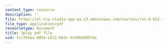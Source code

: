 ```yaml
---
content_type: resource
description: ''
file: https://ol-ocw-studio-app-qa.s3.amazonaws.com/courses/res-6-012-introduction-to-probability-spring-2018/fcc765aa805ee5726b3cdc6dbd3057dc_strrrdJivco.pdf
file_type: application/pdf
resourcetype: Document
title: 3play pdf file
uid: fcc765aa-805e-e572-6b3c-dc6dbd3057dc
---
```

